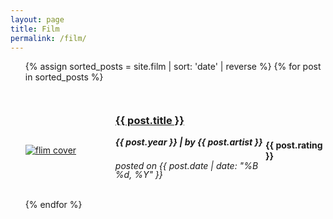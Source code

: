 ```yaml
---
layout: page
title: Film
permalink: /film/
---
```


<ul>
	{% assign sorted_posts = site.film | sort: 'date' | reverse %}
  {% for post in sorted_posts %}
   <div class="post" style="margin-top: 30px;">
		<div
			class="entry"
			style="display: flex; justify-content: center; align-items: center">
			<div style="flex: 30%">
				<a href="{{ site.baseurl }}{{ post.url }}"
					><img
						id="cover-small"
						alt="flim cover"
						src="{{ post.cover }}"
				/></a>
			</div>
			<div style="flex: 50%; line-height: 1;">
				<h3 style="word-wrap: anywhere;">
					<a
					href="{{ site.baseurl }}{{ post.url }}"
					class="read-more">
						{{ post.title }}
					</a>
				</h3>
				<h5 style="word-wrap: anywhere;">{{ post.year }} | by {{ post.artist }}</h5>
				<h6>posted on {{ post.date | date: "%B %d, %Y" }} </h6>
			</div>
			<div style="flex: 20%">
				<h4>{{ post.rating }}</h4>
			</div>
		</div>
	</div>
  {% endfor %}
</ul>
